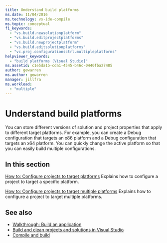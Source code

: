 ```yaml
---
title: Understand build platforms
ms.date: 11/04/2016
ms.technology: vs-ide-compile
ms.topic: conceptual
f1_keywords:
  - "vs.build.newsolutionplatform"
  - "vs.build.editprojectplatforms"
  - "vs.build.newprojectplatform"
  - "vs.build.editsolutionplatforms"
  - "vc.proj.configurationsctrl.multipleplatforms"
helpviewer_keywords:
  - "build platforms [Visual Studio]"
ms.assetid: c1e5da1b-cda1-4545-b46c-0440fba27485
author: gewarren
ms.author: gewarren
manager: jillfra
ms.workload:
  - "multiple"
---
```

# Understand build platforms

You can store different versions of solution and project properties that apply to different target platforms. For example, you can create a Debug configuration that targets an x86 platform and a Debug configuration that targets an x64 platform. You can quickly change the active platform so that you can easily build multiple configurations.

## In this section

 [How to: Configure projects to target platforms](../ide/how-to-configure-projects-to-target-platforms.md)
 Explains how to configure a project to target a specific platform.

 [How to: Configure projects to target multiple platforms](../ide/how-to-configure-projects-to-target-multiple-platforms.md)
 Explains how to configure a project to target multiple platforms.

## See also

- [Walkthrough: Build an application](../ide/walkthrough-building-an-application.md)
- [Build and clean projects and solutions in Visual Studio](../ide/building-and-cleaning-projects-and-solutions-in-visual-studio.md)
- [Compile and build](../ide/compiling-and-building-in-visual-studio.md)